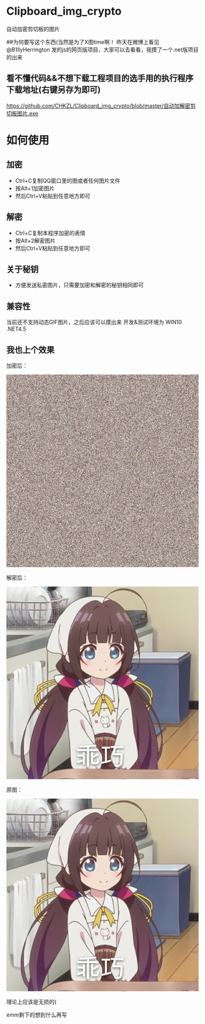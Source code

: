 # Clipboard_img_crypto
自动加密剪切板的图片

##为何要写这个东西(当然是为了X图time啊！
昨天在微博上看见 @B1llyHerrington 发的js的网页版项目，大家可以去看看，我摸了一个.net版项目的出来

## 看不懂代码&&不想下载工程项目的选手用的执行程序下载地址(右键另存为即可)
https://github.com/CHKZL/Clipboard_img_crypto/blob/master/自动加解密剪切板图片.exe
# 如何使用
## 加密
* Ctrl+C复制QQ窗口里的图或者任何图片文件
* 按Alt+1加密图片
* 然后Ctrl+V粘贴到任意地方即可
## 解密
* Ctrl+C复制本程序加密的表情
* 按Alt+2解密图片
* 然后Ctrl+V粘贴到任意地方即可
## 关于秘钥
* 方便发送私密图片，只需要加密和解密的秘钥相同即可

## 兼容性
当前还不支持动态GIF图片，之后应该可以摸出来
开发&测试环境为 WIN10  .NET4.5

## 我也上个效果
加密后：

![加密后](https://github.com/CHKZL/Clipboard_img_crypto/blob/master/自动加解密剪切板图片/2.PNG)

解密后：

![解密后](https://github.com/CHKZL/Clipboard_img_crypto/blob/master/自动加解密剪切板图片/3.PNG)

原图：

![原图](https://github.com/CHKZL/Clipboard_img_crypto/blob/master/自动加解密剪切板图片/1.jpg)

理论上应该是无损的(


emm剩下的想到什么再写
